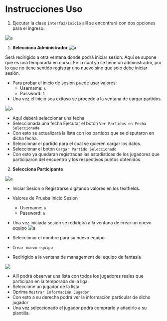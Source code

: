 # Instrucciones Uso

1. Ejecutar la clase `interfaz/inicio` allí se encontrará con dos opciones para el ingreso.

![a](https://i.ibb.co/sgRqHRh/image.png)

1.  **Selecciona Administrador**
    ![a](https://i.ibb.co/28RZqP5/image.png)

Será redirigido a otra ventana donde podrá iniciar sesion.
Aquí se supone que es una temporada en curso. En la cual ya se tiene un administrador, por lo que no tiene sentido registrar uno nuevo sino que solo debe iniciar sesión.

- Para probar el inicio de sesion puede usar valores:
  - Username: `s`
  - Password: `1`
- Una vez el inicio sea exitoso se procede a la ventana de cargar partidos.

![a](https://i.ibb.co/b3WQmQb/image.png)

- Aquí deberá seleccionar una fecha
- Seleccionada una fecha Ejecutar el botón `Ver Partidos en Fecha Seleccionada`
- Con esto se actualizará la lista con los partidos que se disputaron en dicha fecha.
- Seleccionar el partido para el cual se quieren cargar los datos.
- Seleccionar el botón `Cargar Partido Seleccionado`
- Con esto ya quedaran registradas las estadisticas de los jugadores que participaron del encuentro y los respectivos puntos obtenidos.

2. **Selecciona Participante**

![a](https://i.ibb.co/5WCZmwy/image.png)

- Iniciar Sesion o Registrarse digitando valores en los textfields.
- Valores de Prueba Inicio Sesión

  - Username: `a`
  - Password: `a`

- Una vez iniciada sesion se redirigirá a la ventana de crear un nuevo equipo
  ![a](https://i.ibb.co/jDXWb2k/image.png)

- Seleccionar el nombre para su nuevo equipo
- `Crear nuevo equipo`
- Redirigido a la ventana de management del equipo de fantasía

![](https://i.ibb.co/ySXwtWk/image.png)

- Allí podrá observar una lista con todos los jugadores reales que participan en la temporada de la liga.
- Seleccione un jugador de la lista
- Oprima `Mostrar Información Jugador`
- Con esto a su derecha podrá ver la información particular de dicho jugador
- Una vez seleccionado el jugador podrá comprarlo y añadirlo a su plantilla.
